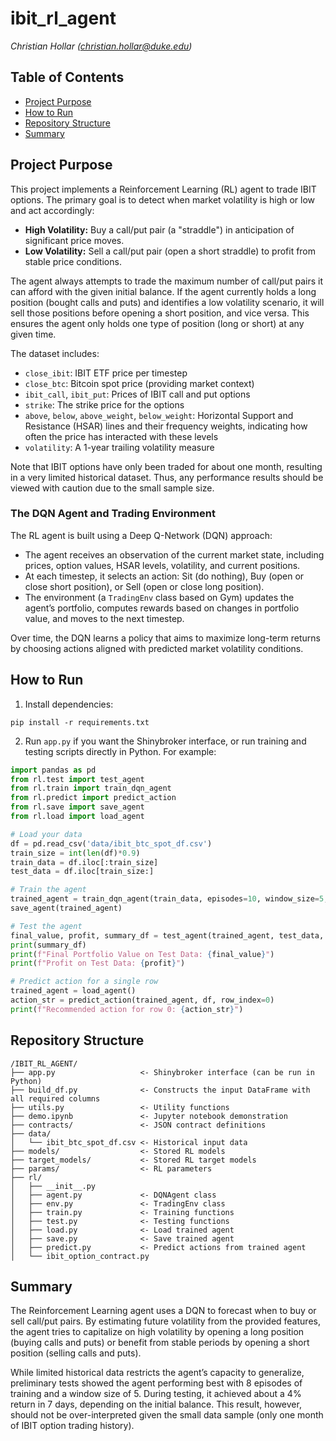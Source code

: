 # ibit_rl_agent
*Christian Hollar (christian.hollar@duke.edu)*

## Table of Contents
- [Project Purpose](#project-purpose)
- [How to Run](#how-to-run)
- [Repository Structure](#repository-structure)
- [Summary](#summary)

## Project Purpose
This project implements a Reinforcement Learning (RL) agent to trade IBIT options. The primary goal is to detect when market volatility is high or low and act accordingly:
- **High Volatility:** Buy a call/put pair (a "straddle") in anticipation of significant price moves.
- **Low Volatility:** Sell a call/put pair (open a short straddle) to profit from stable price conditions.

The agent always attempts to trade the maximum number of call/put pairs it can afford with the given initial balance. If the agent currently holds a long position (bought calls and puts) and identifies a low volatility scenario, it will sell those positions before opening a short position, and vice versa. This ensures the agent only holds one type of position (long or short) at any given time.

The dataset includes:
- `close_ibit`: IBIT ETF price per timestep
- `close_btc`: Bitcoin spot price (providing market context)
- `ibit_call`, `ibit_put`: Prices of IBIT call and put options
- `strike`: The strike price for the options
- `above`, `below`, `above_weight`, `below_weight`: Horizontal Support and Resistance (HSAR) lines and their frequency weights, indicating how often the price has interacted with these levels
- `volatility`: A 1-year trailing volatility measure

Note that IBIT options have only been traded for about one month, resulting in a very limited historical dataset. Thus, any performance results should be viewed with caution due to the small sample size.

### The DQN Agent and Trading Environment
The RL agent is built using a Deep Q-Network (DQN) approach:
- The agent receives an observation of the current market state, including prices, option values, HSAR levels, volatility, and current positions.
- At each timestep, it selects an action: Sit (do nothing), Buy (open or close short position), or Sell (open or close long position).
- The environment (a `TradingEnv` class based on Gym) updates the agent’s portfolio, computes rewards based on changes in portfolio value, and moves to the next timestep.

Over time, the DQN learns a policy that aims to maximize long-term returns by choosing actions aligned with predicted market volatility conditions.

## How to Run
1. Install dependencies:
```
pip install -r requirements.txt
```
2. Run `app.py` if you want the Shinybroker interface, or run training and testing scripts directly in Python. For example:
```python
import pandas as pd
from rl.test import test_agent
from rl.train import train_dqn_agent
from rl.predict import predict_action
from rl.save import save_agent
from rl.load import load_agent

# Load your data
df = pd.read_csv('data/ibit_btc_spot_df.csv')
train_size = int(len(df)*0.9)
train_data = df.iloc[:train_size]
test_data = df.iloc[train_size:]

# Train the agent
trained_agent = train_dqn_agent(train_data, episodes=10, window_size=5, batch_size=64)
save_agent(trained_agent)

# Test the agent
final_value, profit, summary_df = test_agent(trained_agent, test_data, window_size=1)
print(summary_df)
print(f"Final Portfolio Value on Test Data: {final_value}")
print(f"Profit on Test Data: {profit}")

# Predict action for a single row
trained_agent = load_agent()
action_str = predict_action(trained_agent, df, row_index=0)
print(f"Recommended action for row 0: {action_str}")
```

## Repository Structure
```
/IBIT_RL_AGENT/
├── app.py                   <- Shinybroker interface (can be run in Python)
├── build_df.py              <- Constructs the input DataFrame with all required columns
├── utils.py                 <- Utility functions
├── demo.ipynb               <- Jupyter notebook demonstration
├── contracts/               <- JSON contract definitions
├── data/
│   └── ibit_btc_spot_df.csv <- Historical input data
├── models/                  <- Stored RL models
├── target_models/           <- Stored RL target models
├── params/                  <- RL parameters
├── rl/
│   ├── __init__.py
│   ├── agent.py             <- DQNAgent class
│   ├── env.py               <- TradingEnv class
│   ├── train.py             <- Training functions
│   ├── test.py              <- Testing functions
│   ├── load.py              <- Load trained agent
│   ├── save.py              <- Save trained agent
│   ├── predict.py           <- Predict actions from trained agent
│   └── ibit_option_contract.py
```

## Summary
The Reinforcement Learning agent uses a DQN to forecast when to buy or sell call/put pairs. By estimating future volatility from the provided features, the agent tries to capitalize on high volatility by opening a long position (buying calls and puts) or benefit from stable periods by opening a short position (selling calls and puts).

While limited historical data restricts the agent’s capacity to generalize, preliminary tests showed the agent performing best with 8 episodes of training and a window size of 5. During testing, it achieved about a 4% return in 7 days, depending on the initial balance. This result, however, should not be over-interpreted given the small data sample (only one month of IBIT option trading history).
